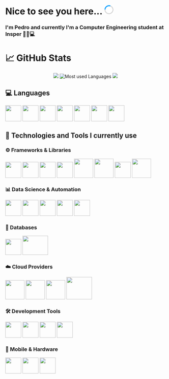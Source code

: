 # Nice to see you here... <img src=load.gif width="30px" height="30px">

### I'm Pedro and currently I'm a Computer Engineering student at Insper 👨‍💻💻

# &#x1f4c8; GitHub Stats

<div align="center">
<img src="https://github-readme-stats.vercel.app/api?username=DeLucca990&include_all_commits=false&count_private=true&show_icons=true&line_height=33&theme=dark&rank_icon=github" height="200"/>
<img src="https://github-readme-stats.vercel.app/api/top-langs/?username=DeLucca990&layout=compact&hide=html,css&count_private=true&langs_count=6&theme=dark" alt="Most used Languages" height="200"/>
<img src="https://github-readme-streak-stats.herokuapp.com/?user=DeLucca990&count_private=true&theme=dark"  height="175"/>
</div>

## 💻 Languages
<div style="display: inline_block">
  <img src="https://cdn.jsdelivr.net/gh/devicons/devicon/icons/python/python-original.svg" height="50" width="50"/>
  <img src="https://cdn.jsdelivr.net/gh/devicons/devicon/icons/c/c-original.svg" height="50" width="50"/>
  <img src="https://cdn.jsdelivr.net/gh/devicons/devicon/icons/typescript/typescript-original.svg" height="50" width="50"/>
  <img src="https://cdn.jsdelivr.net/gh/devicons/devicon/icons/javascript/javascript-original.svg" height="50" width="50"/>
  <img src="https://cdn.jsdelivr.net/gh/devicons/devicon/icons/java/java-original.svg" height="50" width="50"/>
  <img src="https://cdn.jsdelivr.net/gh/devicons/devicon/icons/html5/html5-original.svg" height="50" width="50"/>
  <img src="https://cdn.jsdelivr.net/gh/devicons/devicon/icons/css3/css3-original.svg" height="50" width="50"/>
</div>

## 🤖 Technologies and Tools I currently use 

### ⚙️ Frameworks & Libraries
<div style="display: inline_block">
  <img src="https://cdn.jsdelivr.net/gh/devicons/devicon/icons/react/react-original.svg" height="50" width="50"/>
  <img src="https://cdn.jsdelivr.net/gh/devicons/devicon/icons/vitejs/vitejs-original.svg" height="50" width="50"/>
  <img src="https://cdn.jsdelivr.net/gh/devicons/devicon/icons/nextjs/nextjs-original.svg" height="50" width="50"/>
  <img src="https://cdn.jsdelivr.net/gh/devicons/devicon/icons/django/django-plain.svg" height="50" width="50"/>
  <img src="https://cdn.jsdelivr.net/gh/devicons/devicon/icons/djangorest/djangorest-original.svg" height="60" width="60"/>
  <img src="https://cdn.jsdelivr.net/gh/devicons/devicon/icons/fastapi/fastapi-original-wordmark.svg" height="60" width="60"/>
  <img src="https://cdn.jsdelivr.net/gh/devicons/devicon/icons/spring/spring-original-wordmark.svg" height="50" width="50"/>
  <img src="https://cdn.jsdelivr.net/gh/devicons/devicon/icons/nestjs/nestjs-original-wordmark.svg" height="60" width="60"/>
</div>

### 📊 Data Science & Automation
<div style="display: inline_block">
  <img src="https://cdn.jsdelivr.net/gh/devicons/devicon/icons/opencv/opencv-original-wordmark.svg" height="50" width="50"/>
  <img src="https://cdn.jsdelivr.net/gh/devicons/devicon/icons/numpy/numpy-original-wordmark.svg" height="50" width="50"/>
  <img src="https://cdn.jsdelivr.net/gh/devicons/devicon/icons/pandas/pandas-original-wordmark.svg" height="50" width="50"/>
  <img src="https://cdn.jsdelivr.net/gh/devicons/devicon/icons/jupyter/jupyter-original-wordmark.svg" height="50" width="50"/>
  <img src="https://cdn.jsdelivr.net/gh/devicons/devicon/icons/selenium/selenium-original.svg" height="50" width="50"/>
</div>

### 💾 Databases
<div style="display: inline_block">
  <img src="https://cdn.jsdelivr.net/gh/devicons/devicon/icons/postgresql/postgresql-original.svg" height="50" width="50"/>
  <img src="https://cdn.jsdelivr.net/gh/devicons/devicon/icons/supabase/supabase-original-wordmark.svg" height="60" width="80"/>
</p>

### ☁️ Cloud Providers
<div style="display: inline_block">
  <img src="https://cdn.jsdelivr.net/gh/devicons/devicon/icons/azure/azure-original-wordmark.svg" height="60" width="60"/>
  <img src="https://cdn.jsdelivr.net/gh/devicons/devicon/icons/amazonwebservices/amazonwebservices-original-wordmark.svg" height="60" width="60"/>
  <img src="https://cdn.jsdelivr.net/gh/devicons/devicon/icons/googlecloud/googlecloud-original.svg" height="60" width="60"/>
  <img src="https://cdn.jsdelivr.net/gh/devicons/devicon/icons/railway/railway-original-wordmark.svg" height="70" width="80"/>
</div>

### 🛠️ Development Tools
<div style="display: inline_block">
  <img src="https://cdn.jsdelivr.net/gh/devicons/devicon/icons/linux/linux-original.svg" height="50" width="50"/>
  <img src="https://cdn.jsdelivr.net/gh/devicons/devicon/icons/vscode/vscode-original.svg" height="50" width="50"/>
  <img src="https://cdn.jsdelivr.net/gh/devicons/devicon/icons/docker/docker-original.svg" height="50" width="50"/>
  <img src="https://cdn.jsdelivr.net/gh/devicons/devicon/icons/postman/postman-original.svg" height="50" width="50"/>
</div>

### 📱 Mobile & Hardware
<div style="display: inline_block">
  <img src="https://cdn.jsdelivr.net/gh/devicons/devicon/icons/raspberrypi/raspberrypi-original.svg" height="50" width="50"/>
  <img src="https://cdn.jsdelivr.net/gh/devicons/devicon/icons/androidstudio/androidstudio-original.svg" height="50" width="50"/>
  <img src="https://cdn.jsdelivr.net/gh/devicons/devicon/icons/xcode/xcode-original.svg" height="50" width="50"/>
</div>
